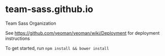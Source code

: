 team-sass.github.io
===================

Team Sass Organization

See https://github.com/yeoman/yeoman/wiki/Deployment for deployment instructions

To get started, run `npm install && bower install`